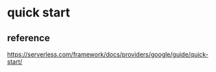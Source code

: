 # quick start

## reference

https://serverless.com/framework/docs/providers/google/guide/quick-start/
